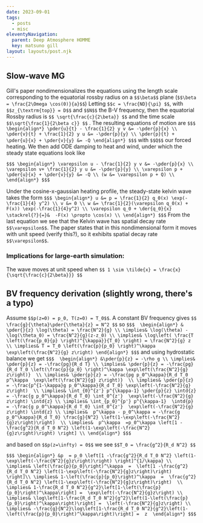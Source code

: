 ```yaml
---
date: 2023-09-01
tags:
  - posts
  - misc
eleventyNavigation:
  parent: Deep Atmosphere HOMME
  key: matsuno gill
layout: layouts/post.njk
---
```


## Slow-wave MG

Gill's paper nondimensionalizes the equations using the
length scale corresponding to the equatorial rossby radius on
a `$$\beta$$` plane (`$$\beta = \frac{2\Omega \cos(0)}{a}$$`) Letting `$$c = \frac{ND}{\pi} $$`, with `$$z_{\textrm{top}} = D$$` and `$$N$$` the B-V frequency,
then the equatorial Rossby radius is `$$ \sqrt{\frac{c}{2\beta}} $$` and the time scale `$$\sqrt{\frac{1}{2\beta c}} $$` . The resulting equations of motion are
`$$$
\begin{align*}
  \pder{u}{t} - \frac{1}{2} y v &= -\pder{p}{x} \\
  \pder{v}{t} + \frac{1}{2} y u &= -\pder{p}{y} \\
  \pder{p}{t} + \pder{u}{x} + \pder{v}{y} &= -Q
\end{align*}
$$$`
with `$$Q$$` our forced heating.
We then add ODE damping to heat and wind, under which the steady state equations look like

`$$$
\begin{align*}
  \varepsilon u - \frac{1}{2} y v &= -\pder{p}{x} \\
  \varepsilon v+ \frac{1}{2} y u &= -\pder{p}{y} \\
  \varepsilon p + \pder{u}{x} + \pder{v}{y} &= -Q \\
  (w &= \varepsilon p + Q) \\
\end{align*}
$$$`

Under the cosine-x-gaussian heating profile, the 
steady-state kelvin wave takes the form
`$$$
\begin{align*}
u &= p = \frac{1}{2} q_0(x) \exp(-\frac{1}{4} y^2) \\
v &= 0 \\
w &= \frac{1}{2}(\varepsilon q_0(x) + F(x)) \exp(-\frac{1}{4}y^2) \\
\varepsilon q_0 + \der{q_0}{x} \stackrel{?}{=}&  -F(x) \propto \cos(x) \\
\end{align*}
$$$`
From the last equation we see that the Kelvin wave has spatial decay rate `$$\varepsilon$$`.
The paper states that in this nondimensional form it moves with unit speed (verify this?),
so it exhibits spatial decay rate `$$\varepsilon$$`. 

### Implications for large-earth simulation:
The wave moves at unit speed when `$$ 1 \sim \tilde{x} = \frac{x}{\sqrt{\frac{c}{2\beta}}} $$`


## BV frequency derivation (slightly wrong, there's a typo)
Assume `$$p(z=0) = p_0, T(z=0) = T_0$$`.
A constant BV frequency gives `$$ \frac{g}{\theta}\pder{\theta}{z} = N^2 $$` so
`$$$ 
\begin{align*}
  & \pder{}{z} \log(\theta) = \frac{N^2}{g} \\
  \implies& \log(\theta) - \log(\theta_0) = \frac{N^2}{g}(z-z_0) \\
  \implies& \log\left( \frac{T \left(\frac{p_0}{p} \right)^{\kappa}}{T_0} \right) = \frac{N^2}{g} z \\
  \implies& T = T_0 \left(\frac{p}{p_0} \right)^\kappa \exp\left(\frac{N^2}{g} z\right)
\end{align*}
$$$`
and using hydrostatic balance we get
`$$$ 
\begin{align*}
  &\pder{p}{z} = -\rho g \\
  \implies& \pder{p}{z} = -\frac{pg}{R_d T} \\
  \implies& \pder{p}{z} = -\frac{pg}{R_d T_0 \left(\frac{p}{p_0} \right)^\kappa \exp\left(\frac{N^2}{g} z\right)}  \\
  \implies& \pder{p}{z} = -\frac{pg p_0^\kappa}{R_d T_0 p^\kappa  \exp\left(\frac{N^2}{g} z\right)}  \\
  \implies& \pder{p}{z} = -\frac{p^{1-\kappa}g p_0^\kappa}{R_d T_0} \exp\left(-\frac{N^2}{g} z\right)  \\
  \implies& \int_{0}^{z'} p^{\kappa-1} \pder{p}{z} \intd{z} = -\frac{g p_0^\kappa}{R_d T_0} \int_0^{z'}  \exp\left(-\frac{N^2}{g} z\right) \intd{z} \\
  \implies& \int_{p_0}^{p'} p^{\kappa-1}  \intd{p} = -\frac{g p_0^\kappa}{R_d T_0} \int_0^{z'}  \exp\left(-\frac{N^2}{g} z\right) \intd{z} \\
  \implies&  p^\kappa - p_0^\kappa = -\frac{g p_0^\kappa}{R_d T_0} \frac{g}{N^2} \left(1-\exp\left(-\frac{N^2}{g}z\right)\right)  \\
  \implies&  p^\kappa  =p_0^\kappa \left[1 -\frac{g^2}{R_d T_0 N^2} \left(1-\exp\left(-\frac{N^2}{g}z\right)\right) \right] \\
\end{align*}
$$$`

and based on `$$p(z=\infty) = 0$$` we see `$$T_0 = \frac{g^2}{R_d N^2} $$`

`$$$
\begin{align*}
  &p  = p_0 \left[1 -\frac{g^2}{R_d T_0 N^2} \left(1-\exp\left(-\frac{N^2}{g}z\right)\right) \right]^{1/\kappa} \\
  \implies& \left(\frac{p}{p_0}\right)^\kappa  =  \left[1 -\frac{g^2}{R_d T_0 N^2} \left(1-\exp\left(-\frac{N^2}{g}z\right)\right) \right]\\
  \implies& 1-\left(\frac{p}{p_0}\right)^\kappa  =  \frac{g^2}{R_d T_0 N^2} \left(1-\exp\left(-\frac{N^2}{g}z\right)\right)  \\
  \implies& 1-\frac{R_d T_0 N^2}{g^2}\left[1-\left(\frac{p}{p_0}\right)^\kappa\right] =  \exp\left(-\frac{N^2}{g}z\right) \\
  \implies& \log\left[1-\frac{R_d T_0 N^2}{g^2}\left(1-\left(\frac{p}{p_0}\right)^\kappa\right)\right] =  \left(-\frac{N^2}{g}z\right) \\
  \implies& -\frac{g}{N^2}\log\left[1-\frac{R_d T_0 N^2}{g^2}\left(1-\left(\frac{p}{p_0}\right)^\kappa\right)\right] =  z 
\end{align*}
$$$`


